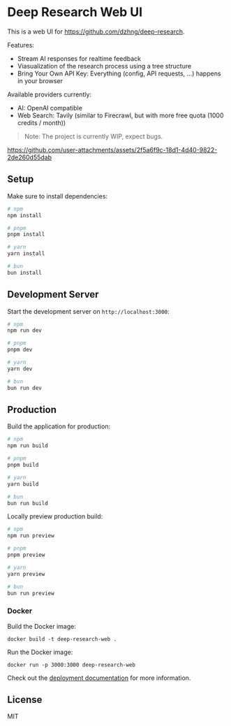 # Deep Research Web UI

This is a web UI for https://github.com/dzhng/deep-research.

Features:

- Stream AI responses for realtime feedback
- Viasualization of the research process using a tree structure
- Bring Your Own API Key: Everything (config, API requests, ...) happens in your browser

Available providers currently:
- AI: OpenAI compatible
- Web Search: Tavily (similar to Firecrawl, but with more free quota (1000 credits / month))

> Note: The project is currently WIP, expect bugs.

https://github.com/user-attachments/assets/2f5a6f9c-18d1-4d40-9822-2de260d55dab

## Setup

Make sure to install dependencies:

```bash
# npm
npm install

# pnpm
pnpm install

# yarn
yarn install

# bun
bun install
```

## Development Server

Start the development server on `http://localhost:3000`:

```bash
# npm
npm run dev

# pnpm
pnpm dev

# yarn
yarn dev

# bun
bun run dev
```

## Production

Build the application for production:

```bash
# npm
npm run build

# pnpm
pnpm build

# yarn
yarn build

# bun
bun run build
```

Locally preview production build:

```bash
# npm
npm run preview

# pnpm
pnpm preview

# yarn
yarn preview

# bun
bun run preview
```

### Docker

Build the Docker image:
```
docker build -t deep-research-web .
```

Run the Docker image:
```
docker run -p 3000:3000 deep-research-web
```

Check out the [deployment documentation](https://nuxt.com/docs/getting-started/deployment) for more information.

## License

MIT
